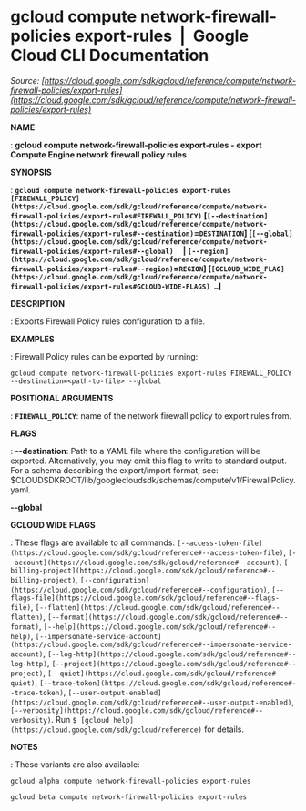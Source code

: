 # gcloud compute network-firewall-policies export-rules  |  Google Cloud CLI Documentation

*Source: [https://cloud.google.com/sdk/gcloud/reference/compute/network-firewall-policies/export-rules](https://cloud.google.com/sdk/gcloud/reference/compute/network-firewall-policies/export-rules)*

**NAME**

: **gcloud compute network-firewall-policies export-rules - export Compute Engine network firewall policy rules**

**SYNOPSIS**

: **`gcloud compute network-firewall-policies export-rules` `[FIREWALL_POLICY](https://cloud.google.com/sdk/gcloud/reference/compute/network-firewall-policies/export-rules#FIREWALL_POLICY)` [`[--destination](https://cloud.google.com/sdk/gcloud/reference/compute/network-firewall-policies/export-rules#--destination)`=`DESTINATION`] [`[--global](https://cloud.google.com/sdk/gcloud/reference/compute/network-firewall-policies/export-rules#--global)`     | `[--region](https://cloud.google.com/sdk/gcloud/reference/compute/network-firewall-policies/export-rules#--region)`=`REGION`] [`[GCLOUD_WIDE_FLAG](https://cloud.google.com/sdk/gcloud/reference/compute/network-firewall-policies/export-rules#GCLOUD-WIDE-FLAGS) …`]**

**DESCRIPTION**

: Exports Firewall Policy rules configuration to a file.

**EXAMPLES**

: Firewall Policy rules can be exported by running:

```
gcloud compute network-firewall-policies export-rules FIREWALL_POLICY --destination=<path-to-file> --global
```

**POSITIONAL ARGUMENTS**

: **`FIREWALL_POLICY`**:
name of the network firewall policy to export rules from.

**FLAGS**

: **--destination**:
Path to a YAML file where the configuration will be exported. Alternatively, you
may omit this flag to write to standard output. For a schema describing the
export/import format, see:
$CLOUDSDKROOT/lib/googlecloudsdk/schemas/compute/v1/FirewallPolicy.yaml.

**--global**

**GCLOUD WIDE FLAGS**

: These flags are available to all commands: `[--access-token-file](https://cloud.google.com/sdk/gcloud/reference#--access-token-file)`,
`[--account](https://cloud.google.com/sdk/gcloud/reference#--account)`, `[--billing-project](https://cloud.google.com/sdk/gcloud/reference#--billing-project)`,
`[--configuration](https://cloud.google.com/sdk/gcloud/reference#--configuration)`,
`[--flags-file](https://cloud.google.com/sdk/gcloud/reference#--flags-file)`,
`[--flatten](https://cloud.google.com/sdk/gcloud/reference#--flatten)`, `[--format](https://cloud.google.com/sdk/gcloud/reference#--format)`, `[--help](https://cloud.google.com/sdk/gcloud/reference#--help)`, `[--impersonate-service-account](https://cloud.google.com/sdk/gcloud/reference#--impersonate-service-account)`,
`[--log-http](https://cloud.google.com/sdk/gcloud/reference#--log-http)`,
`[--project](https://cloud.google.com/sdk/gcloud/reference#--project)`, `[--quiet](https://cloud.google.com/sdk/gcloud/reference#--quiet)`, `[--trace-token](https://cloud.google.com/sdk/gcloud/reference#--trace-token)`, `[--user-output-enabled](https://cloud.google.com/sdk/gcloud/reference#--user-output-enabled)`,
`[--verbosity](https://cloud.google.com/sdk/gcloud/reference#--verbosity)`.
Run `$ [gcloud help](https://cloud.google.com/sdk/gcloud/reference)` for details.

**NOTES**

: These variants are also available:

```
gcloud alpha compute network-firewall-policies export-rules
```

```
gcloud beta compute network-firewall-policies export-rules
```
